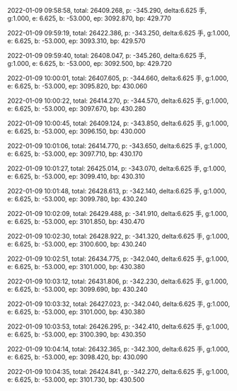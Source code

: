 2022-01-09 09:58:58, total: 26409.268, p: -345.290, delta:6.625 手, g:1.000, e: 6.625, b: -53.000, ep: 3092.870, bp: 429.770

2022-01-09 09:59:19, total: 26422.386, p: -343.250, delta:6.625 手, g:1.000, e: 6.625, b: -53.000, ep: 3093.310, bp: 429.570

2022-01-09 09:59:40, total: 26408.047, p: -345.260, delta:6.625 手, g:1.000, e: 6.625, b: -53.000, ep: 3092.500, bp: 429.720

2022-01-09 10:00:01, total: 26407.605, p: -344.660, delta:6.625 手, g:1.000, e: 6.625, b: -53.000, ep: 3095.820, bp: 430.060

2022-01-09 10:00:22, total: 26414.270, p: -344.570, delta:6.625 手, g:1.000, e: 6.625, b: -53.000, ep: 3097.670, bp: 430.280

2022-01-09 10:00:45, total: 26409.124, p: -343.850, delta:6.625 手, g:1.000, e: 6.625, b: -53.000, ep: 3096.150, bp: 430.000

2022-01-09 10:01:06, total: 26414.770, p: -343.650, delta:6.625 手, g:1.000, e: 6.625, b: -53.000, ep: 3097.710, bp: 430.170

2022-01-09 10:01:27, total: 26425.014, p: -343.070, delta:6.625 手, g:1.000, e: 6.625, b: -53.000, ep: 3099.410, bp: 430.310

2022-01-09 10:01:48, total: 26428.613, p: -342.140, delta:6.625 手, g:1.000, e: 6.625, b: -53.000, ep: 3099.780, bp: 430.240

2022-01-09 10:02:09, total: 26429.488, p: -341.910, delta:6.625 手, g:1.000, e: 6.625, b: -53.000, ep: 3101.850, bp: 430.470

2022-01-09 10:02:30, total: 26428.922, p: -341.320, delta:6.625 手, g:1.000, e: 6.625, b: -53.000, ep: 3100.600, bp: 430.240

2022-01-09 10:02:51, total: 26434.775, p: -342.040, delta:6.625 手, g:1.000, e: 6.625, b: -53.000, ep: 3101.000, bp: 430.380

2022-01-09 10:03:12, total: 26431.806, p: -342.230, delta:6.625 手, g:1.000, e: 6.625, b: -53.000, ep: 3099.690, bp: 430.240

2022-01-09 10:03:32, total: 26427.023, p: -342.040, delta:6.625 手, g:1.000, e: 6.625, b: -53.000, ep: 3101.000, bp: 430.380

2022-01-09 10:03:53, total: 26426.295, p: -342.410, delta:6.625 手, g:1.000, e: 6.625, b: -53.000, ep: 3100.390, bp: 430.350

2022-01-09 10:04:14, total: 26432.365, p: -342.300, delta:6.625 手, g:1.000, e: 6.625, b: -53.000, ep: 3098.420, bp: 430.090

2022-01-09 10:04:35, total: 26424.841, p: -342.270, delta:6.625 手, g:1.000, e: 6.625, b: -53.000, ep: 3101.730, bp: 430.500